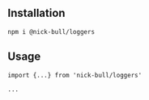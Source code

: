 

## Installation

```
npm i @nick-bull/loggers
```

## Usage

```
import {...} from 'nick-bull/loggers'

...
```
